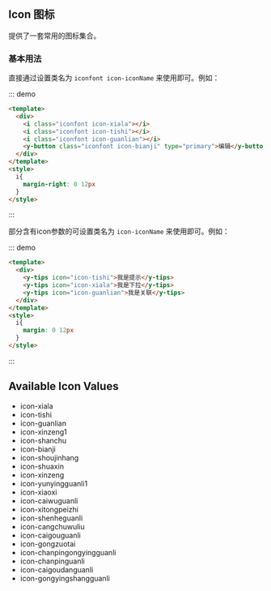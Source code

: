 ## Icon 图标

提供了一套常用的图标集合。

### 基本用法

直接通过设置类名为 `iconfont icon-iconName` 来使用即可。例如：

::: demo

``` html
<template>
  <div>
    <i class="iconfont icon-xiala"></i>
    <i class="iconfont icon-tishi"></i>
    <i class="iconfont icon-guanlian"></i>
    <y-button class="iconfont icon-bianji" type="primary">编辑</y-button>
  </div>
</template>
<style>
  i{
    margin-right: 0 12px
  }
</style>
```
:::

部分含有icon参数的可设置类名为 `icon-iconName` 来使用即可。例如：

::: demo

``` html
<template>
  <div>
    <y-tips icon="icon-tishi">我是提示</y-tips>
    <y-tips icon="icon-xiala">我是下拉</y-tips>
    <y-tips icon="icon-guanlian">我是关联</y-tips>
  </div>
</template>
<style>
  i{
    margin: 0 12px
  }
</style>
```
:::

## Available Icon Values

<ul class="icon-list">
  <li>
    <span>
      <i class="iconfont icon-xiala"></i>
      <span>icon-xiala</span>
    </span>
  </li>
  <li>
    <span>
      <i class="iconfont icon-tishi"></i>
      <span>icon-tishi</span>
    </span>
  </li>
  <li>
    <span>
      <i class="iconfont icon-guanlian"></i>
      <span>icon-guanlian</span>
    </span>
  </li>
  <li>
    <span>
      <i class="iconfont icon-xinzeng1"></i>
      <span>icon-xinzeng1</span>
    </span>
  </li>
  <li>
    <span>
      <i class="iconfont icon-shanchu"></i>
      <span>icon-shanchu</span>
    </span>
  </li>
  <li>
    <span>
      <i class="iconfont icon-bianji"></i>
      <span>icon-bianji</span>
    </span>
  </li>
  <li>
    <span>
      <i class="iconfont icon-shoujinhang"></i>
      <span>icon-shoujinhang</span>
    </span>
  </li>
  <li>
    <span>
      <i class="iconfont icon-shuaxin"></i>
      <span>icon-shuaxin</span>
    </span>
  </li>
  <li>
    <span>
      <i class="iconfont icon-xinzeng"></i>
      <span>icon-xinzeng</span>
    </span>
  </li>
  <li>
    <span>
      <i class="iconfont icon-yunyingguanli1"></i>
      <span>icon-yunyingguanli1</span>
    </span>
  </li>
  <li>
    <span>
      <i class="iconfont icon-xiaoxi"></i>
      <span>icon-xiaoxi</span>
    </span>
  </li>
  <li>
    <span>
      <i class="iconfont icon-caiwuguanli"></i>
      <span>icon-caiwuguanli</span>
    </span>
  </li>
  <li>
    <span>
      <i class="iconfont icon-xitongpeizhi"></i>
      <span>icon-xitongpeizhi</span>
    </span>
  </li>
  <li>
    <span>
      <i class="iconfont icon-shenheguanli"></i>
      <span>icon-shenheguanli</span>
    </span>
  </li>
  <li>
    <span>
      <i class="iconfont icon-cangchuwuliu"></i>
      <span>icon-cangchuwuliu</span>
    </span>
  </li>
  <li>
    <span>
      <i class="iconfont icon-caigouguanli"></i>
      <span>icon-caigouguanli</span>
    </span>
  </li>
  <li>
    <span>
      <i class="iconfont icon-gongzuotai"></i>
      <span>icon-gongzuotai</span>
    </span>
  </li>
  <li>
    <span>
      <i class="iconfont icon-chanpingongyingguanli"></i>
      <span>icon-chanpingongyingguanli</span>
    </span>
  </li>
  <li>
    <span>
      <i class="iconfont icon-chanpinguanli"></i>
      <span>icon-chanpinguanli</span>
    </span>
  </li>
  <li>
    <span>
      <i class="iconfont icon-caigoudanguanli"></i>
      <span>icon-caigoudanguanli</span>
    </span>
  </li>
  <li>
    <span>
      <i class="iconfont icon-gongyingshangguanli"></i>
      <span>icon-gongyingshangguanli</span>
    </span>
  </li>
</ul>